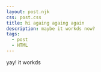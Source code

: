 ```yaml
---
layout: post.njk
css: post.css
title: hi againg againg again
description: maybe it workds now?
tags:
  - post
  - HTML
---
```

yay! it workds